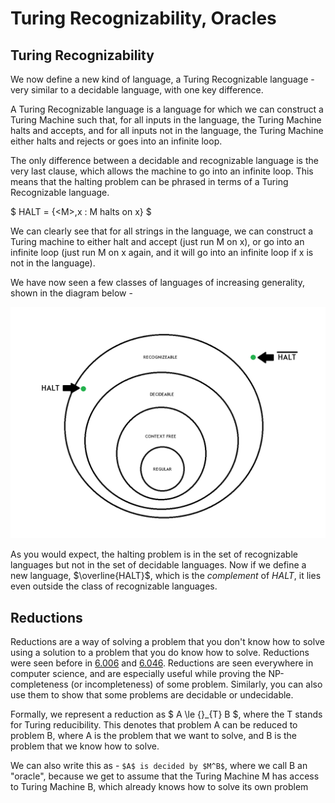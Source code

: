 # Turing Recognizability, Oracles

## Turing Recognizability
We now define a new kind of language, a Turing Recognizable language - very similar
to a decidable language, with one key difference.

A Turing Recognizable language is a language for which we can construct a Turing
Machine such that, for all inputs in the language, the Turing Machine halts and accepts,
and for all inputs not in the language, the Turing Machine either halts and rejects
or goes into an infinite loop.

The only difference between a decidable and recognizable language is the very last
clause, which allows the machine to go into an infinite loop. This means that the halting 
problem can be phrased in terms of a Turing Recognizable language.

$ HALT = \{\<M\>,x : M halts on x\} $

We can clearly see that for all strings in the language, we can construct a Turing machine 
to either halt and accept (just run M on x), or go into an infinite loop (just run M on x again,
and it will go into an infinite loop if x is not in the language).

We have now seen a few classes of languages of increasing generality, shown in the diagram below -

<img src="media/lec7-1.png" alt="Classes of languages">

As you would expect, the halting problem is in the set of recognizable languages but not
in the set of decidable languages. Now if we define a new language, $\overline{HALT}$,
which is the _complement_ of $HALT$, it lies even outside the class of recognizable languages.

## Reductions
Reductions are a way of solving a problem that you don't know how to solve using
a solution to a problem that you do know how to solve. Reductions were seen before
in [6.006](../6.006/index.md) and [6.046](../6.046/index.md). Reductions are seen 
everywhere in computer science, and are especially useful while proving the NP-completeness
(or incompleteness) of some problem. Similarly, you can also use them to show that some 
problems are decidable or undecidable.

Formally, we represent a reduction as $ A \le {}_{T} B $, where the T stands for 
Turing reducibility. This denotes that problem A can be reduced to problem B, where
A is the problem that we want to solve, and B is the problem that we know how to solve.

We can also write this as - `$A$ is decided by $M^B$`, where we call B an "oracle", 
because we get to assume that the Turing Machine M has access to Turing Machine B,
which already knows how to solve its own problem
